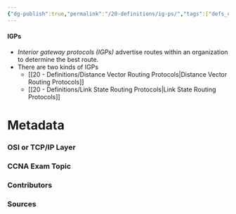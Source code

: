 ```yaml
---
{"dg-publish":true,"permalink":"/20-definitions/ig-ps/","tags":["defs_ccna"]}
---
```


#### IGPs
- *Interior gateway protocols (IGPs)* advertise routes within an organization to determine the best route.
- There are two kinds of IGPs
	- [[20 - Definitions/Distance Vector Routing Protocols\|Distance Vector Routing Protocols]] 
	- [[20 - Definitions/Link State Routing Protocols\|Link State Routing Protocols]]

# Metadata
### OSI or TCP/IP Layer

### CCNA Exam Topic

### Contributors

### Sources

